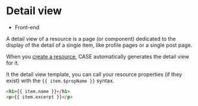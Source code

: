 # Detail view

- Front-end

A detail view of a resource is a page (or component) dedicated to the display of the detail of a single item, like profile pages or a single post page.

When you [create a resource](resources/create-a-resource.md), CASE automatically generates the detail view for it.

It the detail view template, you can call your resource properties (if they exist) with the `{{ item.$propName }}` syntax.

```html
<h1>{{ item.name }}</h1>
<p>{{ item.excerpt }}</p>
```
